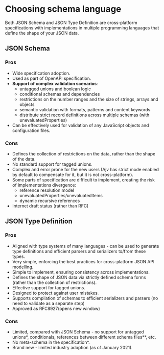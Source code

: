 # Choosing schema language

Both JSON Schema and JSON Type Definition are cross-platform specifications with implementations in multiple programming languages that define the shape of your JSON data.

## JSON Schema

### Pros

- Wide specification adoption.
- Used as part of OpenAPI specification.
- **Support of complex validation scenarios**:
  - untagged unions and boolean logic
  - conditional schemas and dependencies
  - restrictions on the number ranges and the size of strings, arrays and objects
  - semantic validation with formats, patterns and content keywords
  - distribute strict record definitions across multiple schemas (with unevaluatedProperties)
- Can be effectively used for validation of any JavaScript objects and configuration files.

### Cons

- Defines the collection of restrictions on the data, rather than the shape of the data.
- No standard support for tagged unions.
- Complex and error prone for the new users (Ajv has strict mode enabled by default to compensate for it, but it is not cross-platform).
- Some parts of specification are difficult to implement, creating the risk of implementations divergence:
  - reference resolution model
  - unevaluatedProperties/unevaluatedItems
  - dynamic recursive references
- Internet draft status (rather than RFC)


## JSON Type Definition

### Pros

- Aligned with type systems of many languages - can be used to generate type definitions and efficient parsers and serializers to/from these types.
- Very simple, enforcing the best practices for cross-platform JSON API modelling.
- Simple to implement, ensuring consistency across implementations.
- Defines the shape of JSON data via strictly defined schema forms (rather than the collection of restrictions).
- Effective support for tagged unions.
- Designed to protect against user mistakes.
- Supports compilation of schemas to efficient serializers and parsers (no need to validate as a separate step)
- Approved as RFC8927(opens new window)

### Cons

- Limited, compared with JSON Schema - no support for untagged unions*, conditionals, references between different schema files**, etc.
- No meta-schema in the specification*.
- Brand new - limited industry adoption (as of January 2021).
